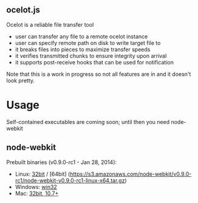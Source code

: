 ## ocelot.js

Ocelot is a reliable file transfer tool

* user can transfer any file to a remote ocelot instance
* user can specify remote path on disk to write target file to
* it breaks files into pieces to maximize transfer speeds
* it verifies transmitted chunks to ensure integrity upon arrival
* it supports post-receive hooks that can be used for notification

Note that this is a work in progress so not all features are in and it
doesn't look pretty.

# Usage

Self-contained executables are coming soon; until then you need
node-webkit

## node-webkit

Prebuilt binaries (v0.9.0-rc1 - Jan 28, 2014):

* Linux: [32bit](https://s3.amazonaws.com/node-webkit/v0.9.0-rc1/node-webkit-v0.9.0-rc1-linux-ia32.tar.gz) / [64bit] (https://s3.amazonaws.com/node-webkit/v0.9.0-rc1/node-webkit-v0.9.0-rc1-linux-x64.tar.gz)
* Windows: [win32](https://s3.amazonaws.com/node-webkit/v0.9.0-rc1/node-webkit-v0.9.0-rc1-win-ia32.zip)
* Mac: [32bit, 10.7+](https://s3.amazonaws.com/node-webkit/v0.9.0-rc1/node-webkit-v0.9.0-rc1-osx-ia32.zip)
